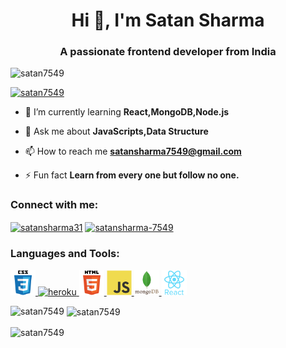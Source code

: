 <h1 align="center">Hi 👋, I'm Satan Sharma</h1>
<h3 align="center">A passionate frontend developer from India</h3>

<p align="left"> <img src="https://komarev.com/ghpvc/?username=satan7549&label=Profile%20views&color=0e75b6&style=flat" alt="satan7549" /> </p>

<p align="left"> <a href="https://github.com/ryo-ma/github-profile-trophy"><img src="https://github-profile-trophy.vercel.app/?username=satan7549" alt="satan7549" /></a> </p>

- 🌱 I’m currently learning **React,MongoDB,Node.js**

- 💬 Ask me about **JavaScripts,Data Structure**

- 📫 How to reach me **satansharma7549@gmail.com**

- ⚡ Fun fact **Learn from every one but follow no one.**

<h3 align="left">Connect with me:</h3>
<p align="left">
<a href="https://twitter.com/satansharma31" target="blank"><img align="center" src="https://raw.githubusercontent.com/rahuldkjain/github-profile-readme-generator/master/src/images/icons/Social/twitter.svg" alt="satansharma31" height="30" width="40" /></a>
<a href="https://linkedin.com/in/satansharma-7549" target="blank"><img align="center" src="https://raw.githubusercontent.com/rahuldkjain/github-profile-readme-generator/master/src/images/icons/Social/linked-in-alt.svg" alt="satansharma-7549" height="30" width="40" /></a>
</p>

<h3 align="left">Languages and Tools:</h3>
<p align="left"> <a href="https://www.w3schools.com/css/" target="_blank" rel="noreferrer"> <img src="https://raw.githubusercontent.com/devicons/devicon/master/icons/css3/css3-original-wordmark.svg" alt="css3" width="40" height="40"/> </a> <a href="https://heroku.com" target="_blank" rel="noreferrer"> <img src="https://www.vectorlogo.zone/logos/heroku/heroku-icon.svg" alt="heroku" width="40" height="40"/> </a> <a href="https://www.w3.org/html/" target="_blank" rel="noreferrer"> <img src="https://raw.githubusercontent.com/devicons/devicon/master/icons/html5/html5-original-wordmark.svg" alt="html5" width="40" height="40"/> </a> <a href="https://developer.mozilla.org/en-US/docs/Web/JavaScript" target="_blank" rel="noreferrer"> <img src="https://raw.githubusercontent.com/devicons/devicon/master/icons/javascript/javascript-original.svg" alt="javascript" width="40" height="40"/> </a> <a href="https://www.mongodb.com/" target="_blank" rel="noreferrer"> <img src="https://raw.githubusercontent.com/devicons/devicon/master/icons/mongodb/mongodb-original-wordmark.svg" alt="mongodb" width="40" height="40"/> </a> <a href="https://reactjs.org/" target="_blank" rel="noreferrer"> <img src="https://raw.githubusercontent.com/devicons/devicon/master/icons/react/react-original-wordmark.svg" alt="react" width="40" height="40"/> </a> </p>

<p><img align="left" src="https://github-readme-stats.vercel.app/api/top-langs?username=satan7549&show_icons=true&locale=en&layout=compact" alt="satan7549" /></p>

<p>&nbsp;<img align="center" src="https://github-readme-stats.vercel.app/api?username=satan7549&show_icons=true&locale=en" alt="satan7549" /></p>

<p><img align="center" src="https://github-readme-streak-stats.herokuapp.com/?user=satan7549&" alt="satan7549" /></p>
